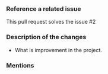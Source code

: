 ### Reference a related issue

This pull request solves the issue #2

### Description of the changes

- What is improvement in the project.

### Mentions
